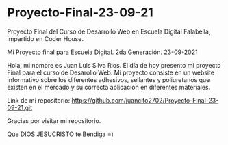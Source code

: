 # Proyecto-Final-23-09-21
Proyecto Final del Curso de Desarrollo Web en Escuela Digital Falabella, impartido en Coder House.

Mi Proyecto final para Escuela Digital. 2da Generación. 23-09-2021

Hola, mi nombre es Juan Luis Silva Rios.
El día de hoy presento mi proyecto Final para el curso de Desarollo Web.
Mi proyecto consiste en un website informativo sobre los diferentes adhesivos, sellantes y 
poliuretanos que existen en el mercado y su correcta aplicación en diferentes materiales.

Link de mi repositorio:
https://github.com/juancito2702/Proyecto-Final-23-09-21.git

Gracias por visitar mi repositorio.

Que DIOS JESUCRISTO te Bendiga =)
